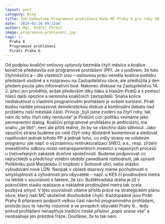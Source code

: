 ```yaml
---
layout: post
category: blog
title: Jak hodnotíme Programové prohlášení Rady MČ Prahy 6 pro roky 2018-2022?
date: '2019-02-20 09:32am'
author: Mgr. Ondřej Chrást
image: programove-prohlaseni.jpg
tags: |-
  Praha 6
  Programové prohlášení
  Piráti Praha 6
---
```

Od podpisu koaliční smlouvy uplynuly bezmála čtyři měsíce a koalice konečně představila své programové prohlášení (PP). Je s podivem, že tuto čtyřměsíční a – dle vlastních slov – usilovnou práci neměla koalice potřebu představit osobně a s rozpravou na Zastupitelstvu obce, ale předložila ji den předem pouze jako informativní bod. Nakonec diskuse na Zastupitelstvu 14. 2. přeci jen proběhla, avšak především díky tlaku a hlasům Pirátů a s pomocí hlasů další opozice a nemnoha koaličních zastupitelů. Snaha kolice nediskutovat o vlastním programovém prohlášení je ovšem kuriózní. Piráti budou nadále prosazovat demokratickou diskusi a kontinuální debatu nad problémy naší městské části. Princip „byli jsme zvoleni na čtyři roky, tak nám do toho čtyři roky nemluvte“ je Pirátům cizí: politiku vnímáme jako permanentní dialog.
Koaliční programové prohlášení je ambiciózní, má snahu „se líbit“; není ale příliš reálné, že by se všechno dalo stihnout. Jako opoziční strana budeme po celé čtyři roky důsledně komentovat a sledovat naplňování jednak tohoto PP a jednak toho, co měly strany ve volebním programu:  jde např. o významnou restrukturalizaci SNEO, a.s., resp. zřízení investičního odboru místo netransparentních investicí a nejasných procesů u (ne)veřejných zakázek dceřiné společnosti. Budeme podporovat co nejrychlejší a předchozí volební období zanedbané rozhodnutí, jak opravit Polikliniku pod Marjánkou či trojdomí v Šolínově ulici, nebo otázku vybudování nové LDN. Naopak v oblasti dopravy máme pochybnosti o smysluplnosti a výhodnosti pro obyvatele –  např. u KES či prodloužení metra na letiště v souvislosti s faktem, že tzv. Buštěhradská dráha je již v pokročilém stadiu realizace a nákladné prodloužení metra tak zcela pozbývá smysl. V této souvislosti vítáme příslib práce na strategickém plánu obce, který naší MČ skutečně dlouhodobě chybí.
Každopádně jsou Piráti Prahy 6 připraveni podpořit velkou část návrhů programového prohlášení, protože jsou to návrhy rozumné a ve prospěch obyvatel Prahy 6… tedy pokud prohlášení nenaplňuje tradiční české přísloví „papír snese vše“ a neobsahuje jen prázdné fráze. Doufáme, že to tak není.  
